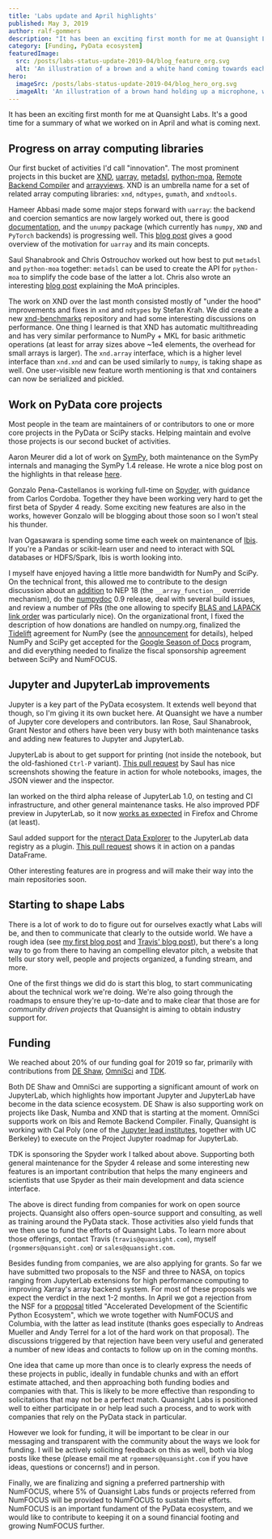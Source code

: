 ```yaml
---
title: 'Labs update and April highlights'
published: May 3, 2019
author: ralf-gommers
description: "It has been an exciting first month for me at Quansight Labs. It's a good time for a summary of what we worked on in April and what is coming next."
category: [Funding, PyData ecosystem]
featuredImage:
  src: /posts/labs-status-update-2019-04/blog_feature_org.svg
  alt: 'An illustration of a brown and a white hand coming towards each other to pass a business card with the logo of Quansight Labs'
hero:
  imageSrc: /posts/labs-status-update-2019-04/blog_hero_org.svg
  imageAlt: 'An illustration of a brown hand holding up a microphone, with some graphical elements highlighting the top of the microphone.'
---
```


It has been an exciting first month for me at Quansight Labs. It's a good time
for a summary of what we worked on in April and what is coming next.

## Progress on array computing libraries

Our first bucket of activities I'd call "innovation". The most prominent
projects in this bucket are [XND](https://xnd.io/),
[uarray](https://uarray.readthedocs.io/en/latest/),
[metadsl](https://github.com/Quansight-Labs/metadsl),
[python-moa](https://github.com/Quansight-Labs/python-moa),
[Remote Backend Compiler](https://github.com/xnd-project/rbc) and
[arrayviews](https://github.com/xnd-project/arrayviews).
XND is an umbrella name for a set of related array
computing libraries: `xnd`, `ndtypes`, `gumath`, and `xndtools`.

Hameer Abbasi made some major steps forward with `uarray`: the backend and
coercion semantics are now largely worked out, there is
good [documentation](https://uarray.readthedocs.io/en/latest/), and the
`unumpy` package (which currently has `numpy`, `XND` and `PyTorch` backends)
is progressing well. This [blog post](https://labs.quansight.org/blog/2019/04/uarray-intro/)
gives a good overview of the motivation for `uarray` and its main concepts.

Saul Shanabrook and Chris Ostrouchov worked out how best to put `metadsl`
and `python-moa` together: `metadsl` can be used to create the API for
`python-moa` to simplify the code base of the latter a lot. Chris 
also wrote an interesting [blog post](https://labs.quansight.org/blog/2019/04/python-moa-tensor-compiler/)
explaining the MoA principles.

The work on XND over the last month consisted mostly of "under the hood"
improvements and fixes in `xnd` and `ndtypes` by Stefan Krah. We did create
a new [xnd-benchmarks](https://github.com/xnd-project/xnd-benchmarks) repository
and had some interesting discussions on performance. One thing I learned is that
XND has automatic multithreading and has very similar performance to NumPy + MKL
for basic arithmetic operations (at least for array sizes above ~1e4 elements, the
overhead for small arrays is larger). The `xnd.array` interface, which is a higher
level interface than `xnd.xnd` and can be used similarly to `numpy`, is taking
shape as well. One user-visible new feature worth mentioning is that xnd containers
can now be serialized and pickled.


## Work on PyData core projects

Most people in the team are maintainers of or contributors to one or more core
projects in the PyData or SciPy stacks. Helping maintain and evolve those
projects is our second bucket of activities.

Aaron Meurer did a lot of work on [SymPy](https://www.sympy.org), both
maintenance on the SymPy internals and managing the SymPy 1.4 release. He
wrote a nice blog post on the highlights in that release
[here](http://labs.quansight.org/blog/2019/04/whats-new-in-sympy-14/).

Gonzalo Pena-Castellanos is working full-time on [Spyder](https://www.spyder-ide.org/),
with guidance from Carlos Cordoba. Together they have been working very hard to get
the first beta of Spyder 4 ready. Some exciting new features are also in the
works, however Gonzalo will be blogging about those soon so I won't steal his
thunder.

Ivan Ogasawara is spending some time each week on maintenance of
[Ibis](https://docs.ibis-project.org/). If you're a Pandas or scikit-learn user
and need to interact with SQL databases or HDFS/Spark, Ibis is worth looking into.

I myself have enjoyed having a little more bandwidth for NumPy and SciPy.
On the technical front, this allowed me to contribute to the design discussion
about an [addition](https://mail.python.org/pipermail/numpy-discussion/2019-April/079317.html)
to NEP 18 (the `__array_function__` override mechanism),
do the [numpydoc](https://github.com/numpy/numpydoc) 0.9 release, deal
with several build issues, and review a number of PRs
(the one
allowing to specify [BLAS and LAPACK link order](https://github.com/numpy/numpy/pull/13132)
was particularly nice). On the organizational front, I fixed the description
of how donations are handled on numpy.org, finalized the
[Tidelift](https://tidelift.com/) agreement for NumPy (see the
[announcement](https://mail.python.org/pipermail/numpy-discussion/2019-April/079370.html)
for details), helped NumPy and SciPy get accepted for the
[Google Season of Docs](https://developers.google.com/season-of-docs/) program,
and did everything needed to finalize the fiscal sponsorship agreement between
SciPy and NumFOCUS.

## Jupyter and JupyterLab improvements

Jupyter is a key part of the PyData ecosystem. It extends well beyond that though, so I'm
giving it its own bucket here. At Quansight we have a number of Jupyter core developers
and contributors. Ian Rose, Saul Shanabrook, Grant Nestor and others have been very busy
with both maintenance tasks and adding new features to Jupyter and JupyterLab.

JupyterLab is about to get support for printing (not inside the notebook, but the old-fashioned
`Ctrl-P` variant). [This pull request](https://github.com/jupyterlab/jupyterlab/pull/5850)
by Saul has nice screenshots showing the feature in action for whole notebooks,
 images, the JSON viewer and the inspector.

Ian worked on the third alpha release of JupyterLab 1.0, on testing and CI infrastructure,
and other general maintenance tasks. He also improved PDF preview in JupyterLab, so it
now [works as expected](https://github.com/jupyterlab/jupyterlab/pull/6264) in Firefox
and Chrome (at least).

Saul added support for the [nteract Data Explorer](https://data-explorer.nteract.io/) to the JupyterLab data registry as a plugin.
[This pull request](https://github.com/jupyterlab/jupyterlab-data-explorer/pull/10) shows it
in action on a pandas DataFrame.

Other interesting features are in progress and will make their way into the main
repositories soon.

## Starting to shape Labs

There is a lot of work to do to figure out for ourselves exactly what Labs
will be, and then to communicate that clearly to the outside world. We have
a rough idea (see [my first blog post](https://labs.quansight.org/blog/2019/04/joining-labs/)
and [Travis' blog post](https://www.quansight.com/single-post/2019/04/02/Welcoming-Ralf-Gommers-as-Director-of-Quansight-Labs)), but there's a long way
to go from there to having an compelling elevator pitch, a website that tells
our story well, people and projects organized, a funding stream, and more.

One of the first things we did do is start this blog, to start communicating
about the technical work we're doing. We're also going through the roadmaps
to ensure they're up-to-date and to make clear that those are for _community
driven projects_ that Quansight is aiming to obtain industry support for.

## Funding

We reached about 20% of our funding goal for 2019 so far, primarily with contributions
from [DE Shaw](https://www.deshaw.com/), [OmniSci](https://www.omnisci.com/) and
[TDK](https://www.tdk.com/).

Both DE Shaw and OmniSci are supporting a significant amount of work on
JupyterLab, which highlights how important Jupyter and JupyterLab have become
in the data science ecosystem. DE Shaw is also supporting work on projects
like Dask, Numba and XND that is starting at the moment. OmniSci supports work
on Ibis and Remote Backend Compiler. Finally, Quansight is working with Cal Poly
(one of the [Jupyter lead institutes](https://calpolynews.calpoly.edu/news_releases/2018/May/Jupyter),
together with UC Berkeley) to execute on the Project Jupyter roadmap for JupyterLab.

TDK is sponsoring the Spyder work I talked about above. Supporting both general
maintenance for the Spyder 4 release and some interesting new features is an
important contribution that helps the many engineers and scientists that use
Spyder as their main development and data science interface.

The above is direct funding from companies for work on open source projects.
Quansight also offers open-source support and consulting, as well as training
around the PyData stack. Those activities also yield funds that we then use to
fund the efforts of Quansight Labs. To learn more about those offerings,
contact Travis (`travis@quansight.com`), myself (`rgommers@quansight.com`) or
`sales@quansight.com`.

Besides funding from companies, we are also applying for grants. So far we have
submitted two proposals to the NSF and three to NASA, on topics ranging from
JupyterLab extensions for high performance computing to improving Xarray's array
backend system. For most of these proposals we expect the verdict in the next
1-2 months. In April we got a rejection from the NSF for a
[proposal](https://figshare.com/articles/Mid-Scale_Research_Infrastructure_-_The_Scientific_Python_Ecosystem/8009441)
titled "Accelerated Development of the Scientific Python Ecosystem", which we
wrote together with NumFOCUS and Columbia, with the latter as lead
institute (thanks goes especially to Andreas Mueller and Andy Terrel for a lot
of the hard work on that proposal). The discussions triggered by that
rejection have been very useful and generated a number of new ideas and
contacts to follow up on in the coming months.

One idea that came up more than once is to clearly express the needs of these
projects in public, ideally in fundable chunks and with an effort estimate attached,
and then approaching both funding bodies and companies with that. This is likely
to be more effective than responding to solicitations that may not be a perfect
match. Quansight Labs is positioned well to either participate in or help lead such
a process, and to work with companies that rely on the PyData stack in particular.

However we look for funding, it will be important to be clear in our messaging
and transparent with the community about the ways we look for funding. I will be
actively soliciting feedback on this as well, both via blog posts like these
(please email me at `rgommers@quansight.com` if you have ideas, questions or
concerns!) and in person.

Finally, we are finalizing and signing a preferred partnership with NumFOCUS,
where 5% of Quansight Labs funds or projects referred from NumFOCUS will be
provided to NumFOCUS to sustain their efforts. NumFOCUS is an important fundament
of the PyData ecosystem, and we would like to contribute to keeping it on a sound
financial footing and growing NumFOCUS further.
